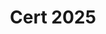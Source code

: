 ---
title: Cert 2025
description: This blog contains my review on the certifications I took this year, including CMPen (iOS & Android), Pentest+, CRTA, PT1 and CPTS.   
image:

# Badge style
style:
    background: "#0177b8"
    color: "#fff"
---